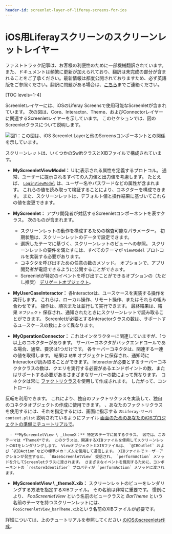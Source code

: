 ```yaml
---
header-id: screenlet-layer-of-liferay-screens-for-ios
---
```


# iOS用Liferayスクリーンのスクリーンレットレイヤー

<p class="alert alert-info"><span class="wysiwyg-color-blue120">ファストトラック記事は、お客様の利便性のために一部機械翻訳されています。また、ドキュメントは頻繁に更新が加えられており、翻訳は未完成の部分が含まれることをご了承ください。最新情報は都度公開されておりますため、必ず英語版をご参照ください。翻訳に問題がある場合は、<a href="mailto:support-content-jp@liferay.com">こちら</a>までご連絡ください。</span></p>

[TOC levels=1-4]

Screenletレイヤーには、iOSのLiferay Screensで使用可能なScreenletが含まれています。 次の図は、Core、Interactor、Theme、およびConnectorレイヤーに関連するScreenletレイヤーを示しています。 このセクションでは、図のScreenletクラスについて説明します。

![図1：この図は、iOS Screenlet Layerと他のScreensコンポーネントとの関係を示しています。](../../../../images/screens-ios-architecture-03.png)

スクリーンレットは、いくつかのSwiftクラスとXIBファイルで構成されています。

  - **MyScreenletViewModel：** UIに表示される属性を定義するプロトコル。 通常、ユーザーに提示されるすべての入力値と出力値を考慮します。 たとえば、 [`LoginViewModel`](https://github.com/liferay/liferay-screens/blob/master/ios/Framework/Core/Auth/LoginScreenlet/LoginViewModel.swift) は、ユーザー名やパスワードなどの属性が含まれます。 これらの値を読み取って検証することにより、コネクターを構成できます。 また、スクリーンレットは、デフォルト値と操作結果に基づいてこれらの値を変更できます。

  - **MyScreenlet：** アプリ開発者が対話するScreenletコンポーネントを表すクラス。 次のものが含まれます。

      - スクリーンレットの動作を構成するための検査可能なパラメーター。 初期状態は、スクリーンレットのデータで設定できます。
      - 選択したテーマに基づく、スクリーンレットのビューへの参照。 スクリーンレットの要件を満たすには、すべてのテーマが `ViewModel` プロトコルを実装する必要があります。
      - コネクタを呼び出すための任意の数のメソッド。 オプションで、アプリ開発者が電話できるように公開することができます。
      - Screenletが特定のイベントを呼び出すことができるオプションの（ただし推奨） [デリゲートオブジェクト](https://developer.apple.com/library/ios/documentation/general/conceptual/DevPedia-CocoaCore/Delegation.html)。

  - **MyUserCaseInteractor：** 各Interactorは、ユースケースを実装する操作を実行します。 これらは、ローカル操作、リモート操作、またはそれらの組み合わせです。 操作は、順次または並行して実行できます。 最終結果は、結果 `オブジェクト` 保存され、通知されたときにスクリーンレットで読み取ることができます。 Screenletが必要とするInteractorクラスの数は、サポートするユースケースの数によって異なります。

  - **MyOperationConnector：** これはインタラクターに関連していますが、1つ以上のコネクターがあります。 サーバーコネクタがバックエンドコールである場合、通常、要求は1つだけです。 各サーバーコネクタは、関連する一連の値を取得します。 結果は `結果` オブジェクトに保存され、通知時にInteractorが読み取ることができます。 Interactorが必要とするサーバーコネクタクラスの数は、クエリを実行する必要があるエンドポイントの数、またはサポートする必要があるさまざまなサーバーの数によって異なります。 コネクタは常に [ファクトリクラス](https://en.wikipedia.org/wiki/Abstract_factory_pattern)を使用して作成されます。 したがって、コントロール</a>

反転を利用できます。 これにより、独自のファクトリクラスを実装して、独自のコネクタオブジェクトの作成に使用できます。 、あなたのファクトリクラスを使用するには、それを指定するには、画面に指示する `のLiferay-サーバcontext.plist` 説明されているようにファイル [画面のためのあなたのiOSプロジェクトの準備にチュートリアルで](/docs/7-1/tutorials/-/knowledge_base/t/preparing-ios-projects-for-liferay-screens#configuring-communication-with-liferay)。</p></li> 
    
      - **MyScreenletView \ _themeX：** 特定のテーマに属するクラス。 図では、このテーマは *ThemeX*です。 このクラスは、関連するXIBファイルを使用してスクリーンレットのUIをレンダリングします。 ViewオブジェクトとXIBファイルは、 `@IBOutlet` および `@IBAction`などの標準メカニズムを使用して通信します。 XIBファイルでユーザーアクションが発生すると、 `BaseScreenletView` 受信され、 `performAction` メソッドを介してScreenletクラスに渡されます。 さまざまなイベントを識別するために、コンポーネントの `restoreIdentifier` プロパティが `performAction` メソッドに渡されます。

  - **MyScreenletView \ _themeX.xib：** スクリーンレットのビューをレンダリングする方法を指定するXIBファイル。 その名前は非常に重要です。 慣例により、 *FooScreenletView* という名前のビュークラスと *BarTheme* という名前のテーマを持つスクリーンレットには、 `FooScreenletView_barTheme.xib`という名前のXIBファイルが必要です。</ul> 

詳細については、上のチュートリアルを参照してください [のiOSのscreenlets作成](/docs/7-1/tutorials/-/knowledge_base/t/creating-ios-screenlets)。
